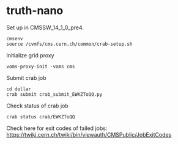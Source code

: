 # truth-nano

Set up in CMSSW_14_1_0_pre4.
```
cmsenv
source /cvmfs/cms.cern.ch/common/crab-setup.sh
```

Initialize grid proxy
```
voms-proxy-init -voms cms
```

Submit crab job
```
cd dollar
crab submit crab_submit_EWKZToQQ.py
```

Check status of crab job
```
crab status crab/EWKZToQQ
```

Check here for exit codes of failed jobs: https://twiki.cern.ch/twiki/bin/viewauth/CMSPublic/JobExitCodes



